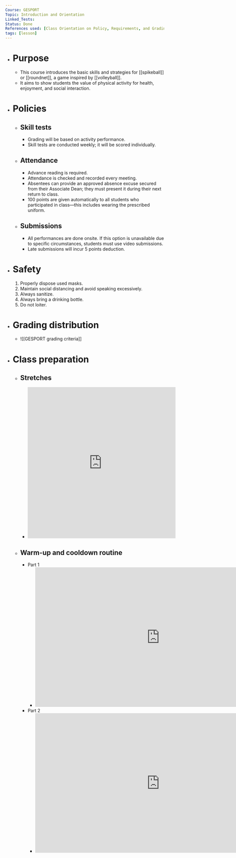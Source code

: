 ```yaml
---
Course: GESPORT
Topic: Introduction and Orientation
Linked_Tests:
Status: Done
References used: [Class Orientation on Policy, Requirements, and Grading Distribution (Canvas Module), Some Popular Stretches to Prevent Injuries (Canvas Module), Warm-Up & Conditioning/Cooldown Routine (Canvas Module)]
tags: [lesson]
---
```


- # Purpose
	- This course introduces the basic skills and strategies for [[spikeball]] or [[roundnet]], a game inspired by [[volleyball]].
	- It aims to show students the value of physical activity for health, enjoyment, and social interaction.
- # Policies
	- ## Skill tests
		- Grading will be based on activity performance.
		- Skill tests are conducted weekly; it will be scored individually.
	- ## Attendance
		- Advance reading is required.
		- Attendance is checked and recorded every meeting.
		- Absentees can provide an approved absence excuse secured from their Associate Dean; they must present it during their next return to class.
		- 100 points are given automatically to all students who participated in class—this includes wearing the prescribed uniform.
	- ## Submissions
		- All performances are done onsite. If this option is unavailable due to specific circumstances, students must use video submissions.
		- Late submissions will incur 5 points deduction.
- # Safety
	1. Properly dispose used masks.
	2. Maintain social distancing and avoid speaking excessively.
	3. Always sanitize.
	4. Always bring a drinking bottle.
	5. Do not loiter.
- # Grading distribution
	- ![[GESPORT grading criteria]]
- # Class preparation
	- ## Stretches
		- <iframe width="469" height="480" src="https://www.youtube.com/embed/fFzh_0TUEoE" title="SOME POPULAR STRETCHES TO PREVENT INJURIES | SIR RAFA" frameborder="0" allow="accelerometer; autoplay; clipboard-write; encrypted-media; gyroscope; picture-in-picture; web-share" referrerpolicy="strict-origin-when-cross-origin" allowfullscreen></iframe>
	- ## Warm-up and cooldown routine
		- Part 1
			- <iframe width="787" height="443" src="https://www.youtube.com/embed/MauntHipZ9c" title="PART 1-WARM-UP CONDITIONING EXERCISES COOLDOWN | SIR RAFA" frameborder="0" allow="accelerometer; autoplay; clipboard-write; encrypted-media; gyroscope; picture-in-picture; web-share" referrerpolicy="strict-origin-when-cross-origin" allowfullscreen></iframe>
		- Part 2
			- <iframe width="787" height="443" src="https://www.youtube.com/embed/Zzq_UQWX5I0" title="PART 2-WARM-UP CONDITIONING EXERCISES COOLDOWN | SIR RAFA" frameborder="0" allow="accelerometer; autoplay; clipboard-write; encrypted-media; gyroscope; picture-in-picture; web-share" referrerpolicy="strict-origin-when-cross-origin" allowfullscreen></iframe>
